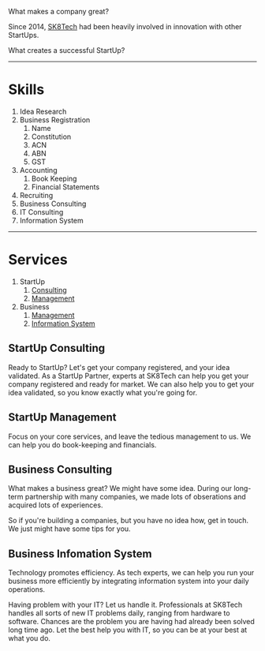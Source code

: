 What makes a company great?

Since 2014, [SK8Tech](https://sk8.tech) had been heavily involved in innovation with other StartUps. 

What creates a successful StartUp?

---

# Skills

1. Idea Research
1. Business Registration
    1. Name
    1. Constitution
    1. ACN
    1. ABN
    1. GST
1. Accounting
    1. Book Keeping
    1. Financial Statements
1. Recruiting
1. Business Consulting
1. IT Consulting
1. Information System 

---

# Services

1. StartUp
    1. [Consulting](#startup-consulting)
    1. [Management](#startup-management)
1. Business
    1. [Management](#business-management)
    1. [Information System](#business-information-system)
    
## StartUp Consulting

Ready to StartUp? Let's get your company registered, and your idea validated. As a StartUp Partner, experts at SK8Tech can help you get your company registered and ready for market. We can also help you to get your idea validated, so you know exactly what you're going for. 

## StartUp Management

Focus on your core services, and leave the tedious management to us. We can help you do book-keeping and financials. 

## Business Consulting

What makes a business great? We might have some idea. During our long-term partnership with many companies, we made lots of obserations and acquired lots of experiences. 

So if you're building a companies, but you have no idea how, get in touch. We just might have some tips for you.

## Business Infomation System

Technology promotes efficiency. As tech experts, we can help you run your business more efficiently by integrating information system into your daily operations. 

Having problem with your IT? Let us handle it. Professionals at SK8Tech handles all sorts of new IT problems daily, ranging from hardware to software.
Chances are the problem you are having had already been solved long time ago. Let the best help you with IT, so you can be at your best at what you do. 





